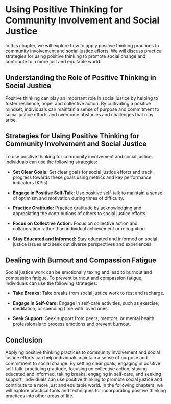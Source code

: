 Using Positive Thinking for Community Involvement and Social Justice
==========================================================================================================================================

In this chapter, we will explore how to apply positive thinking practices to community involvement and social justice efforts. We will discuss practical strategies for using positive thinking to promote social change and contribute to a more just and equitable world.

Understanding the Role of Positive Thinking in Social Justice
-------------------------------------------------------------

Positive thinking can play an important role in social justice by helping to foster resilience, hope, and collective action. By cultivating a positive mindset, individuals can maintain a sense of purpose and commitment to social justice efforts and overcome obstacles and challenges that may arise.

Strategies for Using Positive Thinking for Community Involvement and Social Justice
-----------------------------------------------------------------------------------

To use positive thinking for community involvement and social justice, individuals can use the following strategies:

* **Set Clear Goals:** Set clear goals for social justice efforts and track progress towards these goals using metrics and key performance indicators (KPIs).

* **Engage in Positive Self-Talk:** Use positive self-talk to maintain a sense of optimism and motivation during times of difficulty.

* **Practice Gratitude:** Practice gratitude by acknowledging and appreciating the contributions of others to social justice efforts.

* **Focus on Collective Action:** Focus on collective action and collaboration rather than individual achievement or recognition.

* **Stay Educated and Informed:** Stay educated and informed on social justice issues and seek out diverse perspectives and experiences.

Dealing with Burnout and Compassion Fatigue
-------------------------------------------

Social justice work can be emotionally taxing and lead to burnout and compassion fatigue. To prevent burnout and compassion fatigue, individuals can use the following strategies:

* **Take Breaks:** Take breaks from social justice work to rest and recharge.

* **Engage in Self-Care:** Engage in self-care activities, such as exercise, meditation, or spending time with loved ones.

* **Seek Support:** Seek support from peers, mentors, or mental health professionals to process emotions and prevent burnout.

Conclusion
----------

Applying positive thinking practices to community involvement and social justice efforts can help individuals maintain a sense of purpose and commitment to social change. By setting clear goals, engaging in positive self-talk, practicing gratitude, focusing on collective action, staying educated and informed, taking breaks, engaging in self-care, and seeking support, individuals can use positive thinking to promote social justice and contribute to a more just and equitable world. In the following chapters, we will explore practical tools and techniques for incorporating positive thinking practices into other areas of life.
